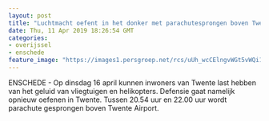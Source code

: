 ```yaml
---
layout: post
title: "Luchtmacht oefent in het donker met parachutesprongen boven Twente"
date: Thu, 11 Apr 2019 18:26:54 GMT
categories: 
- overijssel 
- enschede 
feature_image: "https://images1.persgroep.net/rcs/uUh_wcCElngvWGt5vWQi1R9iCMw/diocontent/108274101/_fitwidth/400/?appId=21791a8992982cd8da851550a453bd7f&quality=0.7"
---
```


ENSCHEDE - Op dinsdag 16 april kunnen inwoners van Twente last hebben van het geluid van vliegtuigen en helikopters. Defensie gaat namelijk opnieuw oefenen in Twente. Tussen 20.54 uur en 22.00 uur wordt parachute gesprongen boven Twente Airport.
